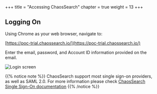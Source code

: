 +++
title = "Accessing ChaosSearch"
chapter = true
weight = 13
+++

## Logging On

Using Chrome as your web browser, navigate to:

[https://poc-trial.chaossearch.io/](https://poc-trial.chaossearch.io/)

Enter the email, password, and Account ID information provided on the email.

![Login screen](/images/gettingstarted/logginon.jpg)


{{% notice note %}}
ChaosSearch support most single sign-on providers, as well as SAML 2.0. For more information please check [ChaosSearch Single Sign-On documentation](https://docs.chaossearch.io/docs/single-sign-on)
{{% /notice %}}